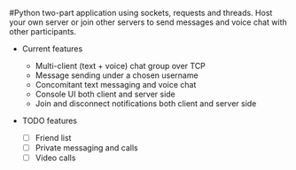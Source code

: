#Python two-part application using sockets, requests and threads. Host your own server or join other servers to send messages and voice chat with other participants.

- Current features
   - Multi-client (text + voice) chat group over TCP
   - Message sending under a chosen username
   - Concomitant text messaging and voice chat
   - Console UI both client and server side
   - Join and disconnect notifications both client and server side

- TODO features
   - [ ] Friend list
   - [ ] Private messaging and calls
   - [ ] Video calls
